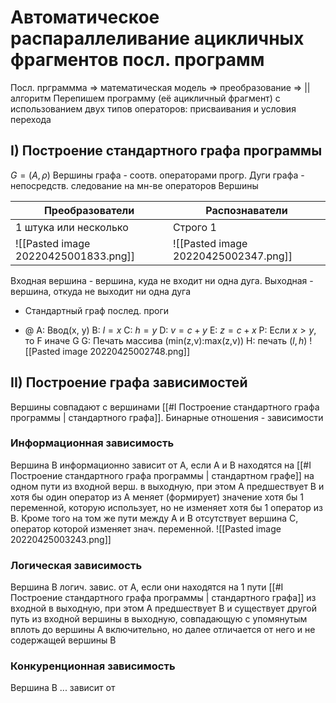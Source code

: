# Автоматическое распараллеливание ацикличных фрагментов посл. программ
Посл. прграммма => математическая модель => преобразование => || алгоритм
Перепишем программу (её ацикличный фрагмент) с использованием двух типов операторов: присваивания и условия перехода
## I) Построение стандартного графа программы
$G=(A, \rho)$ 
Вершины графа - соотв. операторами прогр.
Дуги графа - непосредств. следование на мн-ве операторов
Вершины

| Преобразователи                      | Распознаватели |
| ------------------------------------ | -------------- |
| 1 штука или несколько                | Строго 1       |
| ![[Pasted image 20220425001833.png]] | ![[Pasted image 20220425002347.png]] |

Входная вершина - вершина, куда не входит ни одна дуга.
Выходная - вершина, откуда не выходит ни одна дуга
- Стандартный граф послед. проги

- @
A: Ввод(x, y)
B: $l=x$
C: $h=y$
D: $v=c+y$
E: $z=c+x$
P: Если $x>y$, то F иначе G
G: Печать массива (min(z,v):max(z,v))
H: печать $(l,h)$
![[Pasted image 20220425002748.png]]

## II) Построение графа зависимостей
Вершины совпадают с вершинами [[#I Построение стандартного графа программы | стандартного графа]].
Бинарные отношения - зависимости
### Информационная зависимость
Вершина B информационно зависит от А, если А и В находятся на [[#I Построение стандартного графа программы | стандартном графе]] на одном пути из входной верш. в выходную, при этом A предшествует B и хотя бы один оператор из А меняет (формирует) значение хотя бы 1 переменной, которую использует, но не изменяет хотя бы 1 оператор из B. Кроме того на том же пути между А и В отсутствует вершина C, оператор которой изменяет знач. переменной.
![[Pasted image 20220425003243.png]]
### Логическая зависимость
Вершина B логич. завис. от А, если они находятся на 1 пути [[#I Построение стандартного графа программы | стандартного графа]] из входной в выходную, при этом А предшествует В и существует другой путь из входной вершины в выходную, совпадающую с упомянутым вплоть до вершины А включительно, но далее отличается от него и не содержащей вершины В
### Конкуренционная зависимость
Вершина В ... зависит от 